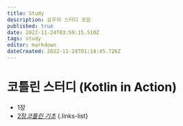 ```yaml
---
title: Study
description: 요우의 스터디 모음
published: true
date: 2022-11-24T03:59:15.510Z
tags: study
editor: markdown
dateCreated: 2022-11-24T01:14:45.726Z
---
```


#  코틀린 스터디 (Kotlin in Action)

- 1장
- [2장*코틀린 기초*](/study/kotlin-in-action/part-2)
{.links-list}